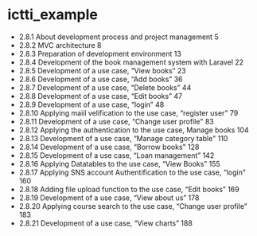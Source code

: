 # ictti_example
- 2.8.1	About development process and project management	5
- 2.8.2	MVC architecture	8
- 2.8.3	Preparation of development environment	13
- 2.8.4	Development of the book management system with Laravel	22
- 2.8.5	Development of a use case, “View books”	23
- 2.8.6	Development of a use case, “Add books”	36
- 2.8.7	Development of a use case, “Delete books”	44
- 2.8.8	Development of a use case, “Edit books”	47
- 2.8.9	Development of a use case, “login”	48
- 2.8.10	Applying maiil velification to the use case, “register user”	79
- 2.8.11	Development of a use case, “Change user profile"	83
- 2.8.12	Applying the authentication to the use case, Manage books	104
- 2.8.13	Development of a use case, “Manage category table"	110
- 2.8.14	Development of a use case, “Borrow books"	128
- 2.8.15	Development of a use case, “Loan management”	142
- 2.8.16	Applying Datatables to the use case, “View Books”	155
- 2.8.17	Applying SNS account Authentification to the use case, “login”	160
- 2.8.18	Adding file upload function to the use case, “Edit books”	169
- 2.8.19	Development of a use case, “View about us”	178
- 2.8.20	Applying course search to the use case, “Change user profile”	183
- 2.8.21	Development of a use case, “View charts”	188
